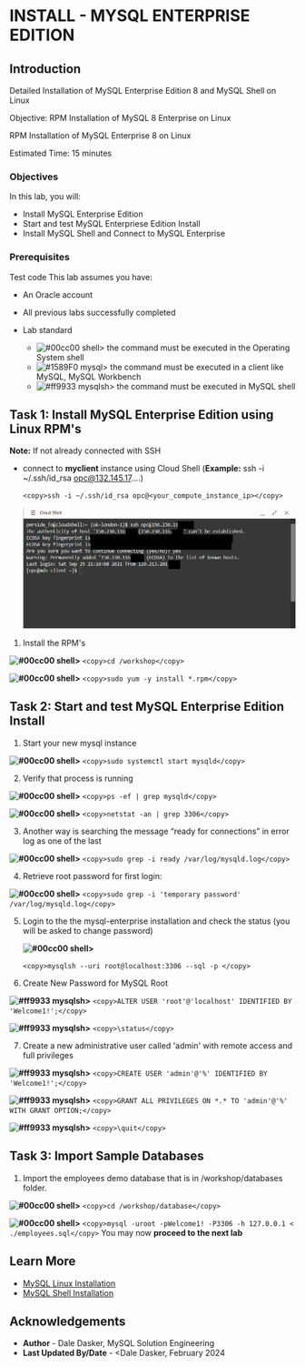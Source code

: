 # INSTALL - MYSQL ENTERPRISE EDITION

## Introduction

Detailed Installation of MySQL Enterprise Edition 8 and MySQL Shell on Linux

Objective: RPM Installation of MySQL 8 Enterprise on Linux


RPM Installation of MySQL Enterprise 8 on Linux

Estimated Time: 15 minutes

### Objectives

In this lab, you will:

* Install MySQL Enterprise Edition
* Start and test MySQL Enterpriese Edition Install
* Install MySQL Shell and Connect to MySQL Enterprise 


### Prerequisites

Test code
This lab assumes you have:
* An Oracle account
* All previous labs successfully completed

* Lab standard  
    - ![#00cc00](https://via.placeholder.com/15/00cc00/000000?text=+) shell> the command must be executed in the Operating System shell
    - ![#1589F0](https://via.placeholder.com/15/1589F0/000000?text=+) mysql> the command must be executed in a client like MySQL, MySQL Workbench
    - ![#ff9933](https://via.placeholder.com/15/ff9933/000000?text=+) mysqlsh> the command must be executed in MySQL shell
    
## Task 1: Install MySQL Enterprise Edition using Linux RPM's

**Note:** If not already connected with SSH

- connect to **myclient** instance using Cloud Shell (**Example:** ssh -i ~/.ssh/id_rsa opc@132.145.17….)

    ```
    <copy>ssh -i ~/.ssh/id_rsa opc@<your_compute_instance_ip></copy>
    ```

    ![CONNECT](./images/06connect01-signin.png " ")


1. Install the RPM's

 **![#00cc00](https://via.placeholder.com/15/00cc00/000000?text=+) shell>** 
    ```
    <copy>cd /workshop</copy>
    ```

 **![#00cc00](https://via.placeholder.com/15/00cc00/000000?text=+) shell>** 
    ```
    <copy>sudo yum -y install *.rpm</copy>
    ```


## Task 2: Start and test MySQL Enterprise Edition Install


1.	Start your new mysql instance

 **![#00cc00](https://via.placeholder.com/15/00cc00/000000?text=+) shell>** 
    ```
    <copy>sudo systemctl start mysqld</copy>
    ```

2.	Verify that process is running

  **![#00cc00](https://via.placeholder.com/15/00cc00/000000?text=+) shell>** 
    ```
    <copy>ps -ef | grep mysqld</copy>
    ```

  **![#00cc00](https://via.placeholder.com/15/00cc00/000000?text=+) shell>** 
    ```
    <copy>netstat -an | grep 3306</copy>
    ```


3.	Another way is searching the message “ready for connections” in error log as one of the last

  **![#00cc00](https://via.placeholder.com/15/00cc00/000000?text=+) shell>** 
    ```
    <copy>sudo grep -i ready /var/log/mysqld.log</copy>
    ```

4.	Retrieve root password for first login:

  **![#00cc00](https://via.placeholder.com/15/00cc00/000000?text=+) shell>** 
    ```
    <copy>sudo grep -i 'temporary password' /var/log/mysqld.log</copy>
    ```

5. Login to the the mysql-enterprise installation and check the status (you will be asked to change password)

    **![#00cc00](https://via.placeholder.com/15/00cc00/000000?text=+) shell>** 
     ```
    <copy>mysqlsh --uri root@localhost:3306 --sql -p </copy>
    ```

6. Create New Password for MySQL Root

 **![#ff9933](https://via.placeholder.com/15/ff9933/000000?text=+) mysqlsh>**
    ```
    <copy>ALTER USER 'root'@'localhost' IDENTIFIED BY 'Welcome1!';</copy>
    ```

 **![#ff9933](https://via.placeholder.com/15/ff9933/000000?text=+) mysqlsh>**
    ```
    <copy>\status</copy>
    ```


7.	Create a new administrative user called 'admin' with remote access and full privileges

 **![#ff9933](https://via.placeholder.com/15/ff9933/000000?text=+) mysqlsh>**
    ```
    <copy>CREATE USER 'admin'@'%' IDENTIFIED BY 'Welcome1!';</copy>
    ```

 **![#ff9933](https://via.placeholder.com/15/ff9933/000000?text=+) mysqlsh>**
    ```
    <copy>GRANT ALL PRIVILEGES ON *.* TO 'admin'@'%' WITH GRANT OPTION;</copy>
    ```

 **![#ff9933](https://via.placeholder.com/15/ff9933/000000?text=+) mysqlsh>**
    ```
    <copy>\quit</copy>
    ```

## Task 3: Import Sample Databases

1.	Import the employees demo database that is in /workshop/databases folder.

  **![#00cc00](https://via.placeholder.com/15/00cc00/000000?text=+) shell>** 
    ```
    <copy>cd /workshop/database</copy>
    ```

  **![#00cc00](https://via.placeholder.com/15/00cc00/000000?text=+) shell>** 
    ```
    <copy>mysql -uroot -pWelcome1! -P3306 -h 127.0.0.1 < ./employees.sql</copy>
    ```
You may now **proceed to the next lab**

## Learn More

* [MySQL Linux Installation](https://dev.mysql.com/doc/en/binary-installation.html)
* [MySQL Shell Installation](https://dev.mysql.com/doc/mysql-shell/en/mysql-shell-install.html)

## Acknowledgements
* **Author** - Dale Dasker, MySQL Solution Engineering
* **Last Updated By/Date** - <Dale Dasker, February 2024
